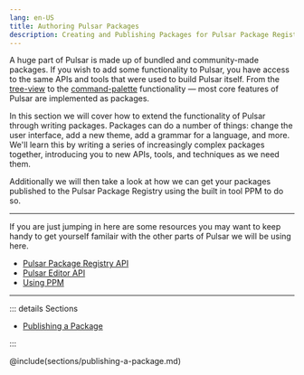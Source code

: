 ```yaml
---
lang: en-US
title: Authoring Pulsar Packages
description: Creating and Publishing Packages for Pulsar Package Registry
---
```


A huge part of Pulsar is made up of bundled and community-made packages. If you wish to add some functionality to Pulsar, you have access to the same APIs and tools that were used to build Pulsar itself. From the [tree-view](https://github.com/pulsar-edit/tree-view) to the [command-palette](https://github.com/pulsar-edit/command-palette) functionality — most core features of Pulsar are implemented as packages.

In this section we will cover how to extend the functionality of Pulsar through writing packages. Packages can do a number of things: change the user interface, add a new theme, add a grammar for a language, and more. We'll learn this by writing a series of increasingly complex packages together, introducing you to new APIs, tools, and techniques as we need them.

Additionally we will then take a look at how we can get your packages published to the Pulsar Package Registry using the built in tool PPM to do so.

---

If you are just jumping in here are some resources you may want to keep handy to get yourself familair with the other parts of Pulsar we will be using here.

- [Pulsar Package Registry API]()
- [Pulsar Editor API]()
- [Using PPM]()

---

::: details Sections

- [Publishing a Package](#publishing-a-package)

:::

@include(sections/publishing-a-package.md)
